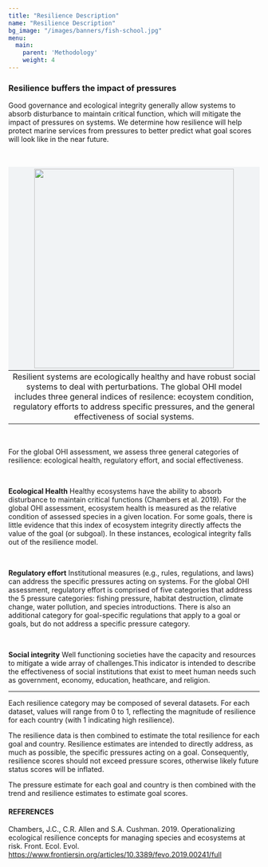 ```yaml
---
title: "Resilience Description"
name: "Resilience Description"
bg_image: "/images/banners/fish-school.jpg"
menu:
  main:
    parent: 'Methodology'
    weight: 4
---
```


### Resilience buffers the impact of pressures

Good governance and ecological integrity generally allow systems to absorb disturbance to maintain critical function, which will mitigate the impact of pressures on systems. We determine how resilience will help protect marine services from pressures to better predict what goal scores will look like in the near future.  

<br>


<style>
table th {
background-color: #f1f3f5;
border: none;
}
</style>


| <img src="https://user-images.githubusercontent.com/5685517/144619094-965f3546-d36a-40d5-8f89-07cadffed41e.png" height="400">|
|:--:|
| Resilient systems are ecologically healthy and have robust social systems to deal with perturbations. The global OHI model includes three general indices of resilence: ecoystem condition, regulatory efforts to address specific pressures, and the general effectiveness of social systems. |


<br>


For the global OHI assessment, we assess three general categories of resilience: ecological health, regulatory effort, and social effectiveness. 

<br>

**Ecological Health**
Healthy ecosystems have the ability to absorb disturbance to maintain critical functions (Chambers et al. 2019). For the global OHI assessment, ecosystem health is measured as the relative condition of assessed species in a given location. For some goals, there is little evidence that this index of ecosystem integrity directly affects the value of the goal (or subgoal). In these instances, ecological integrity falls out of the resilience model.

<br>

**Regulatory effort**
Institutional measures (e.g., rules, regulations, and laws) can address the specific pressures acting on systems. For the global OHI assessment, regulatory effort is comprised of five categories that address the 5 pressure categories: fishing pressure, habitat destruction, climate change, water pollution, and species introductions. There is also an additional category for goal-specific regulations that apply to a goal or goals, but do not address a specific pressure category.  

<br>

**Social integrity**
Well functioning societies have the capacity and resources to mitigate a wide array of challenges.This indicator is intended to describe the effectiveness of social institutions that exist to meet human needs such as government, economy, education, heathcare, and religion.

----

Each resilience category may be composed of several datasets. For each dataset, values will range from 0 to 1, reflecting the magnitude of resilience for each country (with 1 indicating high resilience).  

The resilience data is then combined to estimate the total resilience for each goal and country. Resilience estimates are intended to directly address, as much as possible, the specific pressures acting on a goal. Consequently, resilience scores should not exceed pressure scores, otherwise likely future status scores will be inflated.

The pressure estimate for each goal and country is then combined with the trend and resilience estimates to estimate goal scores.


#### REFERENCES
Chambers, J.C., C.R. Allen and S.A. Cushman. 2019. Operationalizing ecological resilience concepts for managing species and ecosystems at risk. Front. Ecol. Evol. https://www.frontiersin.org/articles/10.3389/fevo.2019.00241/full
